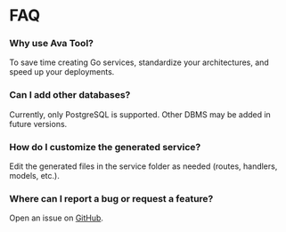 # FAQ

### Why use Ava Tool?

To save time creating Go services, standardize your architectures, and speed up your deployments.

### Can I add other databases?

Currently, only PostgreSQL is supported. Other DBMS may be added in future versions.

### How do I customize the generated service?

Edit the generated files in the service folder as needed (routes, handlers, models, etc.).

### Where can I report a bug or request a feature?

Open an issue on [GitHub](https://github.com/alexy-vda/ava-tool).

